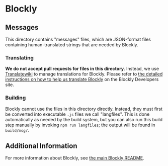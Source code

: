 # Blockly

## Messages

This directory contains "messages" files, which are JSON-format files
containing human-translated strings that are needed by Blockly.

### Translating

**We do not accept pull requests for files in this directory**.
Instead, we use [Translatewiki](https://translatewiki.net/) to manage
translations for Blockly.  Please refer to [the detailed instructions
on how to help us translate Blockly](
https://developers.google.com/blockly/guides/contribute/core/translating)
on the Blockly Developers site.

### Building

Blockly cannot use the files in this directory directly.  Instead,
they must first be converted into executable `.js` files we call
"langfiles".  This is done automatically as needed by the build
system, but you can also run this build step manually by invoking `npm
run langfiles`; the output will be found in `build/msg/`.

## Additional Information

For more information about Blockly, see [the main Blockly README](
../../README.md).
